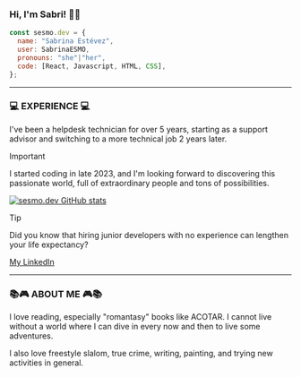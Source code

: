 ### Hi, I'm Sabri! 👋💙

```js
const sesmo.dev = {
  name: "Sabrina Estévez",
  user: SabrinaESMO,
  pronouns: "she"|"her",
  code: [React, Javascript, HTML, CSS],
};
```

---
### 💻 EXPERIENCE 💻 ###

I've been a helpdesk technician for over 5 years, starting as a support advisor and switching to a more technical job 2 years later.


>[!IMPORTANT]
>I started coding in late 2023, and I'm looking forward to discovering this passionate world, full of extraordinary people and tons of possibilities.

[![sesmo.dev GitHub stats](https://github-readme-stats.vercel.app/api?username=SabrinaESMO)](https://github.com/SabrinaESMO/github-readme-stats)


>[!TIP]
>Did you know that hiring junior developers with no experience can lengthen your life expectancy?
>
>[My LinkedIn](https://www.linkedin.com/in/sesmo-dev/)

---

### 📚🎮 ABOUT ME 🎮📚 ###

I love reading, especially "romantasy" books like ACOTAR. I cannot live without a world where I can dive in every now and then to live some adventures.

I also love freestyle slalom, true crime, writing, painting, and trying new activities in general. 
